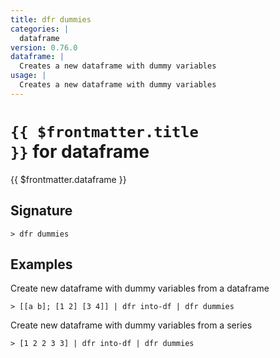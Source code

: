 ```yaml
---
title: dfr dummies
categories: |
  dataframe
version: 0.76.0
dataframe: |
  Creates a new dataframe with dummy variables
usage: |
  Creates a new dataframe with dummy variables
---
```


# <code>{{ $frontmatter.title }}</code> for dataframe

<div class='command-title'>{{ $frontmatter.dataframe }}</div>

## Signature

```> dfr dummies ```

## Examples

Create new dataframe with dummy variables from a dataframe
```shell
> [[a b]; [1 2] [3 4]] | dfr into-df | dfr dummies
```

Create new dataframe with dummy variables from a series
```shell
> [1 2 2 3 3] | dfr into-df | dfr dummies
```
